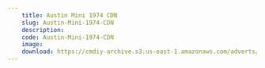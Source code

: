 ```yaml
---
    title: Austin Mini 1974 CDN
    slug: Austin-Mini-1974-CDN
    description:
    code: Austin-Mini-1974-CDN
    image:
    download: https://cmdiy-archive.s3.us-east-1.amazonaws.com/adverts/documents/Austin+Mini+1974+CDN.pdf
---
```

<!-- Content of the page -->

##
        